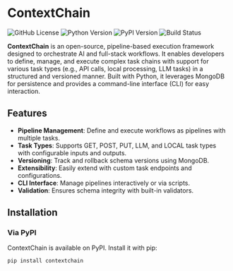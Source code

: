 # ContextChain

![GitHub License](https://img.shields.io/github/license/yourusername/contextchain)
![Python Version](https://img.shields.io/badge/python-3.8%2B-blue)
![PyPI Version](https://img.shields.io/pypi/v/contextchain)
![Build Status](https://img.shields.io/badge/build-passing-green) <!-- Update with CI badge if applicable -->

**ContextChain** is an open-source, pipeline-based execution framework designed to orchestrate AI and full-stack workflows. It enables developers to define, manage, and execute complex task chains with support for various task types (e.g., API calls, local processing, LLM tasks) in a structured and versioned manner. Built with Python, it leverages MongoDB for persistence and provides a command-line interface (CLI) for easy interaction.

## Features
- **Pipeline Management**: Define and execute workflows as pipelines with multiple tasks.
- **Task Types**: Supports GET, POST, PUT, LLM, and LOCAL task types with configurable inputs and outputs.
- **Versioning**: Track and rollback schema versions using MongoDB.
- **Extensibility**: Easily extend with custom task endpoints and configurations.
- **CLI Interface**: Manage pipelines interactively or via scripts.
- **Validation**: Ensures schema integrity with built-in validators.

## Installation

### Via PyPI
ContextChain is available on PyPI. Install it with pip:

```bash
pip install contextchain